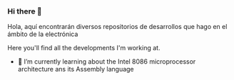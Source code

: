 ### Hi there 👋

Hola, aquí encontrarán diversos repositorios de desarrollos que hago en el ámbito de la electrónica

Here you'll find all the developments I'm working at.

- 🌱 I’m currently learning about the Intel 8086 microprocessor architecture ans its Assembly language

<!--
**tocache/tocache** is a ✨ _special_ ✨ repository because its `README.md` (this file) appears on your GitHub profile.

Here are some ideas to get you started:

- 🔭 I’m currently working on ...
- 🌱 I’m currently learning ...
- 👯 I’m looking to collaborate on ...
- 🤔 I’m looking for help with ...
- 💬 Ask me about ...
- 📫 How to reach me: ...
- 😄 Pronouns: ...
- ⚡ Fun fact: ...
-->
